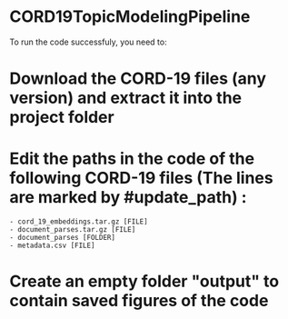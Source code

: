 # CORD19TopicModelingPipeline

To run the code successfuly, you need to: 
  
  # Download the CORD-19 files (any version) and extract it into the project folder
  
  # Edit the paths in the code of the following CORD-19 files (The lines are marked by #update_path) : 
    - cord_19_embeddings.tar.gz [FILE]
    - document_parses.tar.gz [FILE]
    - document_parses [FOLDER]
    - metadata.csv [FILE]
    
  # Create an empty folder "output" to contain saved figures of the code
